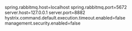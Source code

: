 
spring.rabbitmq.host=localhost
spring.rabbitmq.port=5672
server.host=127.0.0.1
server.port=8882
hystrix.command.default.execution.timeout.enabled=false
management.security.enabled=false

